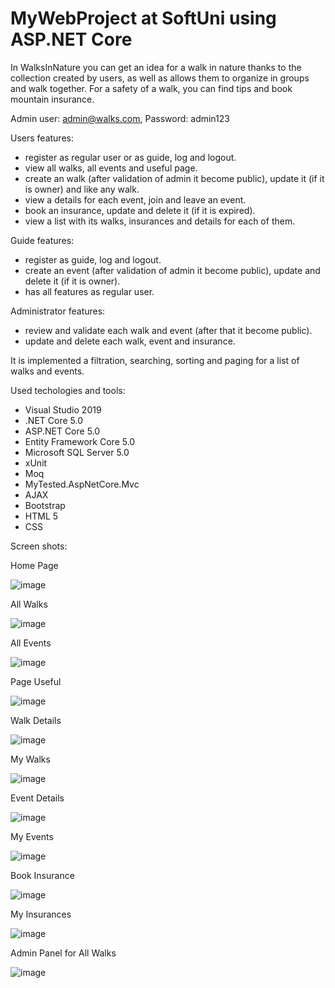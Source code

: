 # MyWebProject at SoftUni using ASP.NET Core

In WalksInNature you can get an idea for a walk in nature thanks to the collection created by users, as well as allows them to organize in groups and walk together.
For a safety of a walk, you can find tips and book mountain insurance.

Admin user: admin@walks.com, Password: admin123

Users features:
- register as regular user or as guide, log and logout.
- view all walks, all events and useful page.
- create an walk (after validation of admin it become public), update it (if it is owner) and like any walk.
- view a details for each event, join and leave an event.
- book an insurance, update and delete it (if it is expired).
- view a list with its walks, insurances and details for each of them.

Guide features:
- register as guide, log and logout.	
- create an event (after validation of admin it become public), update and delete it (if it is owner).
- has all features as regular user.

Administrator features:
- review and validate each walk and event (after that it become public).	
- update and delete each walk, event and insurance.

It is implemented a filtration, searching, sorting and paging for a list of walks and events. 

Used techologies and tools:
- Visual Studio 2019
- .NET Core 5.0
- ASP.NET Core 5.0
- Entity Framework Core 5.0
- Microsoft SQL Server 5.0
- xUnit
- Moq
- MyTested.AspNetCore.Mvc
- AJAX
- Bootstrap
- HTML 5
- CSS

Screen shots:

Home Page

![image](https://user-images.githubusercontent.com/86654801/129200408-632f2300-938f-4960-9ecf-c754d06430b4.png)

All Walks

![image](https://user-images.githubusercontent.com/86654801/129201119-b185821c-d5ce-403e-94c7-9399d6cfa3cb.png)

All Events

![image](https://user-images.githubusercontent.com/86654801/129202981-dd98ecf5-a9b4-485e-b3a2-5822fa2ebc49.png)

Page Useful

![image](https://user-images.githubusercontent.com/86654801/129203966-6e56e04e-7cde-46b7-ac4e-aaffffdc7507.png)

Walk Details

![image](https://user-images.githubusercontent.com/86654801/129202074-18e5db41-e267-4716-a957-df84a39c3340.png)

My Walks

![image](https://user-images.githubusercontent.com/86654801/129206058-77964cae-c107-4be5-84bb-4e31618c1733.png)

Event Details

![image](https://user-images.githubusercontent.com/86654801/129203159-41eaafb0-ddf3-46a1-8580-7a79b3ce4454.png)

My Events

![image](https://user-images.githubusercontent.com/86654801/129203409-d098c36c-198d-4ca0-81bf-e5b6c74969bd.png)

Book Insurance

![image](https://user-images.githubusercontent.com/86654801/129203623-8f347868-8f4b-45cf-9981-f7d8d0a11fe4.png)

My Insurances

![image](https://user-images.githubusercontent.com/86654801/129206419-86ab629a-02b2-4730-989c-9cd23ab5af53.png)

Admin Panel for All Walks

![image](https://user-images.githubusercontent.com/86654801/129204568-68fa1ac7-22c7-4759-92ca-f95f6b9cffad.png)

